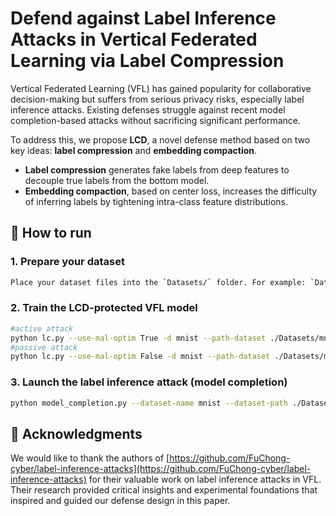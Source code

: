 # Defend against Label Inference Attacks in Vertical Federated Learning via Label Compression
Vertical Federated Learning (VFL) has gained popularity for collaborative decision-making but suffers from serious privacy risks, especially label inference attacks. Existing defenses struggle against recent model completion-based attacks without sacrificing significant performance.

To address this, we propose **LCD**, a novel defense method based on two key ideas: **label compression** and **embedding compaction**. 
- **Label compression** generates fake labels from deep features to decouple true labels from the bottom model.  
- **Embedding compaction**, based on center loss, increases the difficulty of inferring labels by tightening intra-class feature distributions.  

## 🚀 How to run
### 1. Prepare your dataset
```bash
Place your dataset files into the `Datasets/` folder. For example: `Datasets/mnist`.
```
### 2. Train the LCD-protected VFL model
```bash
#active attack
python lc.py --use-mal-optim True -d mnist --path-dataset ./Datasets/mnist --epochs 100 --lr 5e-2 --half 14 --batch-size 128 --gpu_id 1 --weight_cent 10
#passive attack
python lc.py --use-mal-optim False -d mnist --path-dataset ./Datasets/mnist --epochs 100 --lr 5e-2 --half 14 --batch-size 128 --gpu_id 1 --weight_cent 100
```
### 3. Launch the label inference attack (model completion)
```bash
python model_completion.py --dataset-name mnist --dataset-path ./Datasets/mnist --n-labeled 400 --party-num 2 --half 14 --k 5 --resume-dir ./baselines/saved_models/ --resume-name model.pth --print-to-txt 1 --epochs 50 --gpu_id 1
```


## 📃 Acknowledgments

We would like to thank the authors of [https://github.com/FuChong-cyber/label-inference-attacks](https://github.com/FuChong-cyber/label-inference-attacks) for their valuable work on label inference attacks in VFL. Their research provided critical insights and experimental foundations that inspired and guided our defense design in this paper.
